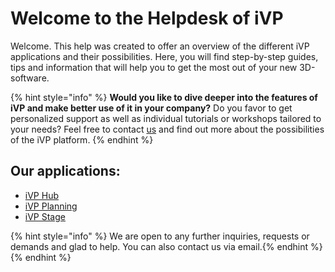 # Welcome to the Helpdesk of iVP

Welcome. This help was created to offer an overview of the different iVP applications and their possibilities. Here, you will find step-by-step guides, tips and information that will help you to get the most out of your new 3D-software.

{% hint style="info" %}
**Would you like to dive deeper into the features of iVP and make better use of it in your company?** Do you favor to get personalized support as well as individual tutorials or workshops tailored to your needs? Feel free to contact <a href="https://www.i-vp.dev" target="_blank" rel="noopener noreferrer">us</a> and find out more about the possibilities of the iVP platform.
{% endhint %}

## Our applications:

* [iVP Hub](home/ivp-launcher/)
* [iVP Planning](home/ivp-planning/)
* [iVP Stage](home/ivp-stage/)

{% hint style="info" %}
We are open to any further inquiries, requests or demands and glad to help. You can also contact us via email.{% endhint %}
{% endhint %}


